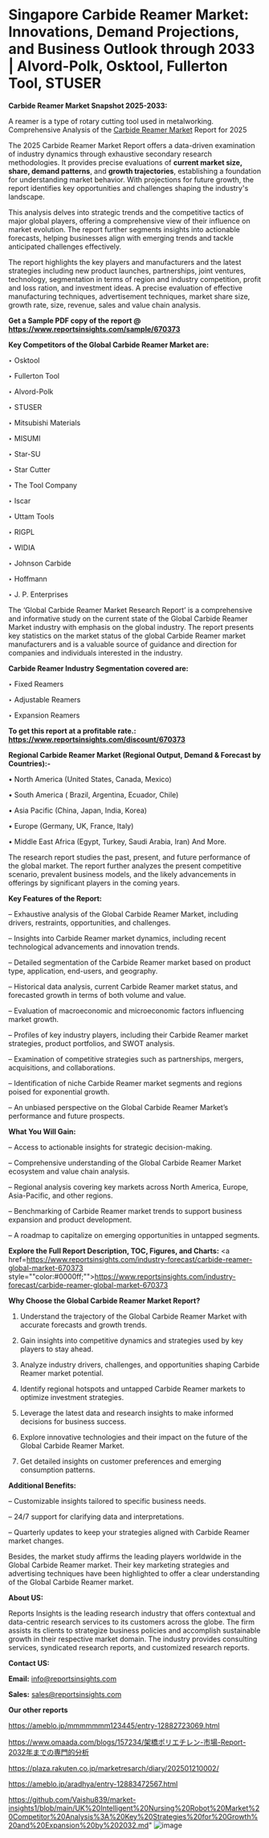 # Singapore Carbide Reamer Market: Innovations, Demand Projections, and Business Outlook through 2033 | Alvord-Polk, Osktool, Fullerton Tool, STUSER

<strong>Carbide Reamer Market Snapshot 2025-2033:</strong>

A reamer is a type of rotary cutting tool used in metalworking. Comprehensive Analysis of the <a href=https://www.reportsinsights.com/sample/670373>Carbide Reamer Market</a> Report for 2025

The 2025 Carbide Reamer Market Report offers a data-driven examination of industry dynamics through exhaustive secondary research methodologies. It provides precise evaluations of <strong>current market size, share, demand patterns</strong>, and <strong>growth trajectories</strong>, establishing a foundation for understanding market behavior. With projections for future growth, the report identifies key opportunities and challenges shaping the industry's landscape.

This analysis delves into strategic trends and the competitive tactics of major global players, offering a comprehensive view of their influence on market evolution. The report further segments insights into actionable forecasts, helping businesses align with emerging trends and tackle anticipated challenges effectively.

The report highlights the key players and manufacturers and the latest strategies including new product launches, partnerships, joint ventures, technology, segmentation in terms of region and industry competition, profit and loss ration, and investment ideas. A precise evaluation of effective manufacturing techniques, advertisement techniques, market share size, growth rate, size, revenue, sales and value chain analysis.

<strong>Get a Sample PDF copy of the report @ <a href=https://www.reportsinsights.com/sample/670373 style=color:#0000ff;>https://www.reportsinsights.com/sample/670373</a></strong>

<strong>Key Competitors of the Global Carbide Reamer Market are:</strong>

‣ Osktool

‣ Fullerton Tool

‣ Alvord-Polk

‣ STUSER

‣ Mitsubishi Materials

‣ MISUMI

‣ Star-SU

‣ Star Cutter

‣ The Tool Company

‣ Iscar

‣ Uttam Tools

‣ RIGPL

‣ WIDIA

‣ Johnson Carbide

‣ Hoffmann

‣ J. P. Enterprises

The ‘Global Carbide Reamer Market Research Report’ is a comprehensive and informative study on the current state of the Global Carbide Reamer Market industry with emphasis on the global industry. The report presents key statistics on the market status of the global Carbide Reamer market manufacturers and is a valuable source of guidance and direction for companies and individuals interested in the industry.

<strong>Carbide Reamer Industry Segmentation covered are:</strong>

‣ Fixed Reamers

‣ Adjustable Reamers

‣ Expansion Reamers

<strong>To get this report at a profitable rate.: <a href=https://www.reportsinsights.com/discount/670373 style=color:#0000ff;>https://www.reportsinsights.com/discount/670373</a></strong>

<strong>Regional Carbide Reamer Market (Regional Output, Demand &amp; Forecast by Countries):-</strong>

• North America (United States, Canada, Mexico)

• South America ( Brazil, Argentina, Ecuador, Chile)

• Asia Pacific (China, Japan, India, Korea)

• Europe (Germany, UK, France, Italy)

• Middle East Africa (Egypt, Turkey, Saudi Arabia, Iran) And More.

The research report studies the past, present, and future performance of the global market. The report further analyzes the present competitive scenario, prevalent business models, and the likely advancements in offerings by significant players in the coming years.

<strong>Key Features of the Report:</strong>

– Exhaustive analysis of the Global Carbide Reamer Market, including drivers, restraints, opportunities, and challenges.

– Insights into Carbide Reamer market dynamics, including recent technological advancements and innovation trends.

– Detailed segmentation of the Carbide Reamer market based on product type, application, end-users, and geography.

– Historical data analysis, current Carbide Reamer market status, and forecasted growth in terms of both volume and value.

– Evaluation of macroeconomic and microeconomic factors influencing market growth.

– Profiles of key industry players, including their Carbide Reamer market strategies, product portfolios, and SWOT analysis.

– Examination of competitive strategies such as partnerships, mergers, acquisitions, and collaborations.

– Identification of niche Carbide Reamer market segments and regions poised for exponential growth.

– An unbiased perspective on the Global Carbide Reamer Market’s performance and future prospects.

<strong>What You Will Gain:</strong>

– Access to actionable insights for strategic decision-making.

– Comprehensive understanding of the Global Carbide Reamer Market ecosystem and value chain analysis.

– Regional analysis covering key markets across North America, Europe, Asia-Pacific, and other regions.

– Benchmarking of Carbide Reamer market trends to support business expansion and product development.

– A roadmap to capitalize on emerging opportunities in untapped segments.

<strong>Explore the Full Report Description, TOC, Figures, and Charts:</strong>
<a href=https://www.reportsinsights.com/industry-forecast/carbide-reamer-global-market-670373 style=""color:#0000ff;"">https://www.reportsinsights.com/industry-forecast/carbide-reamer-global-market-670373</a>

<strong>Why Choose the Global Carbide Reamer Market Report?</strong>

1. Understand the trajectory of the Global Carbide Reamer Market with accurate forecasts and growth trends.

2. Gain insights into competitive dynamics and strategies used by key players to stay ahead.

3. Analyze industry drivers, challenges, and opportunities shaping Carbide Reamer market potential.

4. Identify regional hotspots and untapped Carbide Reamer markets to optimize investment strategies.

5. Leverage the latest data and research insights to make informed decisions for business success.

6. Explore innovative technologies and their impact on the future of the Global Carbide Reamer Market.

7. Get detailed insights on customer preferences and emerging consumption patterns.

<strong>Additional Benefits:</strong>

– Customizable insights tailored to specific business needs.

– 24/7 support for clarifying data and interpretations.

– Quarterly updates to keep your strategies aligned with Carbide Reamer market changes.

Besides, the market study affirms the leading players worldwide in the Global Carbide Reamer market. Their key marketing strategies and advertising techniques have been highlighted to offer a clear understanding of the Global Carbide Reamer market.

<strong><strong>About US</strong>:</strong>

Reports Insights is the leading research industry that offers contextual and data-centric research services to its customers across the globe. The firm assists its clients to strategize business policies and accomplish sustainable growth in their respective market domain. The industry provides consulting services, syndicated research reports, and customized research reports.

<strong>Contact US:</strong>

<p class=><b>Email:</b> <a href=mailto:info@reportsinsights.com>info@reportsinsights.com</a></p>
<p class=><b>Sales:</b> <a href=mailto:sales@reportsinsights.com>sales@reportsinsights.com</a></p>

<strong>Our other reports</strong>

<a href=https://ameblo.jp/mmmmmmm123445/entry-12882723069.html>https://ameblo.jp/mmmmmmm123445/entry-12882723069.html</a>

<a href=https://www.omaada.com/blogs/157234/架橋ポリエチレン-市場-Report-2032年までの専門的分析>https://www.omaada.com/blogs/157234/架橋ポリエチレン-市場-Report-2032年までの専門的分析</a>

<a href=https://plaza.rakuten.co.jp/marketresarch/diary/202501210002/>https://plaza.rakuten.co.jp/marketresarch/diary/202501210002/</a>

<a href=https://ameblo.jp/aradhya/entry-12883472567.html>https://ameblo.jp/aradhya/entry-12883472567.html</a>

<a href=https://github.com/Vaishu839/market-insights1/blob/main/UK%20Intelligent%20Nursing%20Robot%20Market%20Competitor%20Analysis%3A%20Key%20Strategies%20for%20Growth%20and%20Expansion%20by%202032.md>https://github.com/Vaishu839/market-insights1/blob/main/UK%20Intelligent%20Nursing%20Robot%20Market%20Competitor%20Analysis%3A%20Key%20Strategies%20for%20Growth%20and%20Expansion%20by%202032.md</a>"
![image](https://github.com/user-attachments/assets/b129b840-49a4-4757-8058-f0880f2a15d5)
